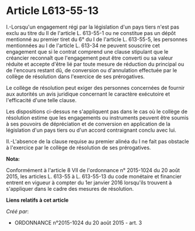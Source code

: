 # Article L613-55-13

I.-Lorsqu'un engagement régi par la législation d'un pays tiers n'est pas exclu au titre du II de l'article L. 613-55-1 ou ne
constitue pas un dépôt mentionné au premier tiret du 6° du I de l'article L. 613-55-5, les personnes mentionnées au I de
l'article L. 613-34 ne peuvent souscrire cet engagement que si le contrat comprend une clause stipulant que le créancier
reconnaît que l'engagement peut être converti ou sa valeur réduite et accepte d'être lié par toute mesure de réduction du
principal ou de l'encours restant dû, de conversion ou d'annulation effectuée par le collège de résolution dans l'exercice de
ses prérogatives. 

Le collège de résolution peut exiger des personnes concernées de fournir aux autorités un avis juridique concernant le
caractère exécutoire et l'efficacité d'une telle clause. 

Les dispositions ci-dessus ne s'appliquent pas dans le cas où le collège de résolution estime que les engagements ou
instruments peuvent être soumis à ses pouvoirs de dépréciation et de conversion en application de la législation d'un pays
tiers ou d'un accord contraignant conclu avec lui. 

II.-L'absence de la clause requise au premier alinéa du I ne fait pas obstacle à l'exercice par le collège de résolution de
ses prérogatives.

**Nota:**

Conformément à l'article 8 VII de l'ordonnance n° 2015-1024 du 20 août 2015, les articles L. 613-55 à L. 613-55-13 du code
monétaire et financier entrent en vigueur à compter du 1er janvier 2016 lorsqu'ils trouvent à s'appliquer dans le cadre des
mesures de résolution.

**Liens relatifs à cet article**

_Créé par_:

  - ORDONNANCE n°2015-1024 du 20 août 2015 - art. 3
